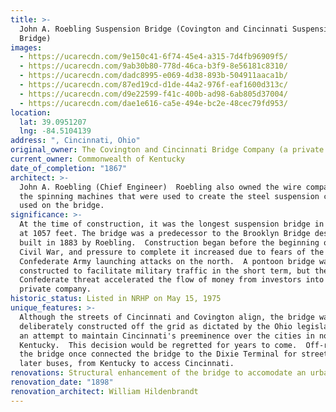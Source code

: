 ```yaml
---
title: >-
  John A. Roebling Suspension Bridge (Covington and Cincinnati Suspension
  Bridge)
images:
  - https://ucarecdn.com/9e150c41-6f74-45e4-a315-7d4fb96909f5/
  - https://ucarecdn.com/9ab30b80-778d-46ca-b3f9-8e56181c8310/
  - https://ucarecdn.com/dadc8995-e069-4d38-893b-504911aaca1b/
  - https://ucarecdn.com/87ed19cd-d1de-44a2-976f-eaf1600d313c/
  - https://ucarecdn.com/d9e22599-f41c-400b-ad98-6ab805d37004/
  - https://ucarecdn.com/dae1e616-ca5e-494e-bc2e-48cec79fd953/
location:
  lat: 39.0951207
  lng: -84.5104139
address: ", Cincinnati, Ohio"
original_owner: The Covington and Cincinnati Bridge Company (a private company)
current_owner: Commonwealth of Kentucky
date_of_completion: "1867"
architect: >-
  John A. Roebling (Chief Engineer)  Roebling also owned the wire company and
  the spinning machines that were used to create the steel suspension cables
  used on the bridge.
significance: >-
  At the time of construction, it was the longest suspension bridge in the world
  at 1057 feet. The bridge was a predecessor to the Brooklyn Bridge designed and
  built in 1883 by Roebling.  Construction began before the beginning of the
  Civil War, and pressure to complete it increased due to fears of the
  Confederate Army launching attacks on the north.  A pontoon bridge was
  constructed to facilitate military traffic in the short term, but the
  Confederate threat accelerated the flow of money from investors into the
  private company.
historic_status: Listed in NRHP on May 15, 1975
unique_features: >-
  Although the streets of Cincinnati and Covington align, the bridge was
  deliberately constructed off the grid as dictated by the Ohio legislature in
  an attempt to maintain Cincinnati's preeminence over the cities in northern
  Kentucky.  This decision would be regretted for years to come.  Off-ramps from
  the bridge once connected the bridge to the Dixie Terminal for streetcars, and
  later buses, from Kentucky to access Cincinnati.
renovations: Structural enhancement of the bridge to accomodate an urban railway.
renovation_date: "1898"
renovation_architect: William Hildenbrandt
---
```

